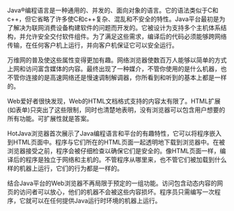 Java®编程语言是一种通用的、并发的、面向对象的语言。它的语法类似于C和c++，但它省略了许多使C和c++复杂、混乱和不安全的特性。Java平台最初是为了解决为联网消费设备构建软件的问题而开发的。它被设计为支持多个主机体系结构，并允许安全交付软件组件。为了满足这些需求，编译后的代码必须能够跨网络传输，在任何客户机上运行，并向客户机保证它可以安全运行。

万维网的普及使这些属性变得更加有趣。网络浏览器使数百万人能够以简单的方式上网和访问富含媒体的内容。最终出现了一种媒介，不管你使用的是什么机器，也不管你连接的是高速网络还是慢速调制解调器，你所看到和听到的基本上都是一样的。

Web爱好者很快发现，Web的HTML文档格式支持的内容太有限了。HTML扩展(如表单)只突出了这些限制，同时也清楚地表明，没有浏览器可以包含用户想要的所有功能。可扩展性就是答案。

HotJava浏览器首次展示了Java编程语言和平台的有趣特性，它可以将程序嵌入到HTML页面中。程序与它们所在的HTML页面一起透明地下载到浏览器中。在被浏览器接受之前，程序会被仔细检查以确保它们是安全的。像HTML页面一样，编译后的程序是独立于网络和主机的。不管程序从哪里来，也不管它们被加载到什么样的机器上运行，它们的行为都是一样的。

结合Java平台的Web浏览器不再局限于预定的一组功能。访问包含动态内容的网页的访问者可以放心，他们的机器不会被这些内容损坏。程序员只需编写一次程序，它就可以在任何提供Java运行时环境的机器上运行。